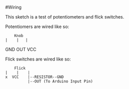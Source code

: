 #Wiring

This sketch is a test of potentiometers and flick switches.

Potentiomers are wired like so:

   		Knob
 	|    |   |
   GND  OUT  VCC


Flick switches are wired like so:


		Flick
	|	 |	  |
	x  VCC    |--RESISTOR--GND
			  |--OUT (To Arduino Input Pin)